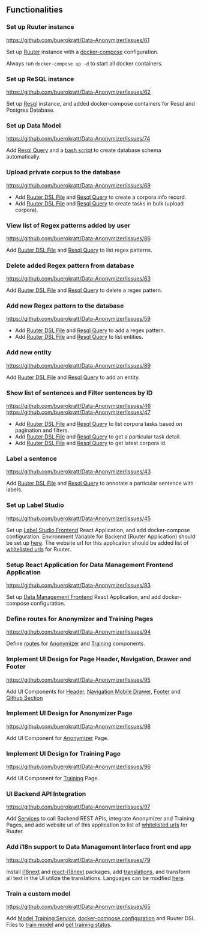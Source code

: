 ## Functionalities

### Set up Ruuter instance

https://github.com/buerokratt/Data-Anonymizer/issues/61

Set up [Ruuter](Ruuter/) instance with a [docker-compose](docker-compose.yml) configuration.

Always run `docker-compose up -d` to start all docker containers.

### Set up ReSQL instance

https://github.com/buerokratt/Data-Anonymizer/issues/62

Set up [Resql](Resql/) instance, and added docker-compose containers for Resql and Postgres Database.

### Set up Data Model

https://github.com/buerokratt/Data-Anonymizer/issues/74

Add [Resql Query](Resql/templates/production/create_schema.sql) and a [bash script](Resql/listen_server.sh) to create database schema automatically.

### Upload private corpus to the database

https://github.com/buerokratt/Data-Anonymizer/issues/69

- Add [Ruuter DSL File](Ruuter/DSL/POST/corpora_info.yml) and [Resql Query](Resql/templates/production/insert_corpora_info.sql) to create a corpora info record.
- Add [Ruuter DSL File](Ruuter/DSL/POST/corpora.yml) and [Resql Query](Resql/templates/production/insert_corpora_task.sql) to create tasks in bulk (upload corpora).

### View list of Regex patterns added by user

https://github.com/buerokratt/Data-Anonymizer/issues/86

Add [Ruuter DSL File](Ruuter/DSL/GET/regex.yml) and [Resql Query](Resql/templates/production/list_regex.sql) to list regex patterns.

### Delete added Regex pattern from database

https://github.com/buerokratt/Data-Anonymizer/issues/63

Add [Ruuter DSL File](Ruuter/DSL/GET/delete_regex.yml) and [Resql Query](Resql/templates/production/delete_regex.sql) to delete a regex pattern.

### Add new Regex pattern to the database

https://github.com/buerokratt/Data-Anonymizer/issues/59

- Add [Ruuter DSL File](Ruuter/DSL/POST/regex.yml) and [Resql Query](Resql/templates/production/insert_regex.sql) to add a regex pattern.
- Add [Ruuter DSL File](Ruuter/DSL/GET/entity.yml) and [Resql Query](Resql/templates/production/list_entity.sql) to list entities.

### Add new entity

https://github.com/buerokratt/Data-Anonymizer/issues/89

Add [Ruuter DSL File](Ruuter/DSL/POST/entity.yml) and [Resql Query](Resql/templates/production/insert_entity.sql) to add an entity.

### Show list of sentences and Filter sentences by ID

https://github.com/buerokratt/Data-Anonymizer/issues/46
https://github.com/buerokratt/Data-Anonymizer/issues/47

- Add [Ruuter DSL File](Ruuter/DSL/GET/tasks.yml) and [Resql Query](Resql/templates/production/get_corpora.sql) to list corpora tasks based on pagination and filters.
- Add [Ruuter DSL File](Ruuter/DSL/GET/task.yml) and [Resql Query](Resql/templates/production/get_task.sql) to get a particular task detail.
- Add [Ruuter DSL File](Ruuter/DSL/GET/project.yml) and [Resql Query](Resql/templates/production/project.sql) to get latest corpora id.

### Label a sentence

https://github.com/buerokratt/Data-Anonymizer/issues/43

Add [Ruuter DSL File](Ruuter/DSL/POST/annotate.yml) and [Resql Query](Resql/templates/production/upsert_corpora_task.sql) to annotate a particular sentence with labels.

### Set up Label Studio

https://github.com/buerokratt/Data-Anonymizer/issues/45

Set up [Label Studio Frontend](Label-Studio/) React Application, and add docker-compose configuration. Environment Variable for Backend (Ruuter Application) should be set up [here](Label-Studio/.env.defaults). The website url for this application should be added list of [whitelisted urls](Ruuter/src/main/java/ee/buerokratt/ruuter/controller/DslController.java#L28) for Ruuter.

### Setup React Application for Data Management Frontend Application

https://github.com/buerokratt/Data-Anonymizer/issues/93

Set up [Data Management Frontend](dm/) React Application, and add docker-compose configuration.

### Define routes for Anonymizer and Training Pages

https://github.com/buerokratt/Data-Anonymizer/issues/94

Define [routes](dm/src/App.js) for [Anonymizer](dm/src/components/Anonymizer.js) and [Training](dm/src/components/Treening.js) components.

### Implement UI Design for Page Header, Navigation, Drawer and Footer

https://github.com/buerokratt/Data-Anonymizer/issues/95

Add UI Components for [Header](dm/src/components/Header.js), [Navigation Mobile Drawer](dm/src/components/Drawer.js), [Footer](dm/src/components/Footer.js) and [Github Section](dm/src/components/GithubSection.js)

### Implement UI Design for Anonymizer Page

https://github.com/buerokratt/Data-Anonymizer/issues/98

Add UI Component for [Anonymizer](dm/src/components/Anonymizer.js) Page.

### Implement UI Design for Training Page

https://github.com/buerokratt/Data-Anonymizer/issues/96

Add UI Component for [Training](dm/src/components/Treening.js) Page.

### UI Backend API Integration

https://github.com/buerokratt/Data-Anonymizer/issues/97

Add [Services](dm/src/RestService.js) to call Backend REST APIs, integrate Anonymizer and Training Pages, and add website url of this application to list of [whitelisted urls](Ruuter/src/main/java/ee/buerokratt/ruuter/controller/DslController.java#L28) for Ruuter.

### Add i18n support to Data Management Interface front end app

https://github.com/buerokratt/Data-Anonymizer/issues/79

Install [i18next](dm/package.json#L10) and [react-i18next](dm/package.json#L13) packages, add [translations](dm/src/translations/et.json), and transform all text in the UI utilize the translations. Languages can be modfied [here](dm/src/index.js#L10).

### Train a custom model

https://github.com/buerokratt/Data-Anonymizer/issues/65

Add [Model Training Service](ml-long-process-service), [docker-compose configuration](docker-compose.yml#L63) and Ruuter DSL Files to [train model](Ruuter/DSL/POST/train.yml) and [get training status](Ruuter/DSL/POST/train.yml).
